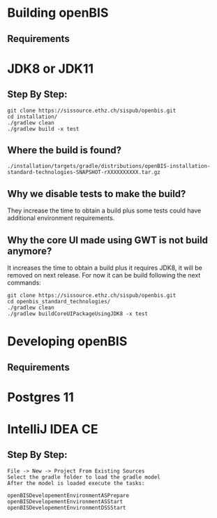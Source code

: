 # Building openBIS

## Requirements
# JDK8 or JDK11

## Step By Step:
```
git clone https://sissource.ethz.ch/sispub/openbis.git
cd installation/
./gradlew clean
./gradlew build -x test
```
## Where the build is found?
```
./installation/targets/gradle/distributions/openBIS-installation-standard-technologies-SNAPSHOT-rXXXXXXXXXX.tar.gz
```

## Why we disable tests to make the build?
They increase the time to obtain a build plus some tests could have additional environment requirements.

## Why the core UI made using GWT is not build anymore?
It increases the time to obtain a build plus it requires JDK8, it will be removed on next release. For now it can be build following the next commands:
```
git clone https://sissource.ethz.ch/sispub/openbis.git
cd openbis_standard_technologies/
./gradlew clean
./gradlew buildCoreUIPackageUsingJDK8 -x test
```

# Developing openBIS

## Requirements
# Postgres 11
# IntelliJ IDEA CE

## Step By Step:
```
File -> New -> Project From Existing Sources
Select the gradle folder to load the gradle model
After the model is loaded execute the tasks:

openBISDevelopementEnvironmentASPrepare
openBISDevelopementEnvironmentASStart
openBISDevelopementEnvironmentDSSStart
```
